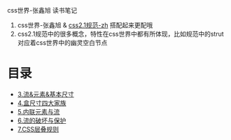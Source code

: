 css世界-张鑫旭 读书笔记
1. css世界-张鑫旭 & [css2.1规范-zh](http://www.ayqy.net/doc/css2-1/cover.html) 搭配起来更配哦
2. css2.1规范中的很多概念，特性在css世界中都有所体现，比如规范中的strut对应着css世界中的幽灵空白节点

# 目录
- [3.流&元素&基本尺寸](articles/drafts/css世界-张鑫旭/3.流&元素&基本尺寸.md)
- [4.盒尺寸四大家族](articles/drafts/css世界-张鑫旭/4.盒尺寸四大家族.md)
- [5.内联元素与流](articles/drafts/css世界-张鑫旭/5.内联元素与流.md)
- [6.流的破坏与保护](articles/drafts/css世界-张鑫旭/6.流的破坏与保护.md)
- [7.CSS层叠规则](articles/drafts/css世界-张鑫旭/7.CSS层叠规则.md)

